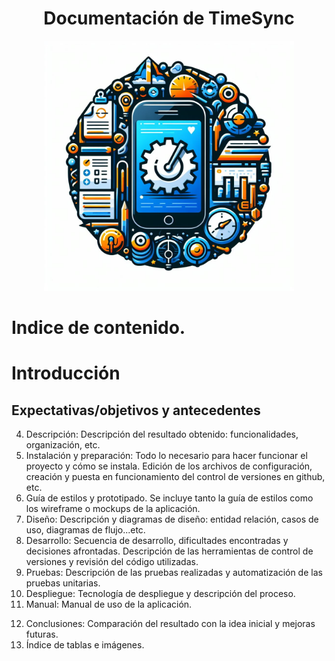 
<h1 align="center">
    Documentación de TimeSync
</h1>

<p align="center"><a target="_blank"><img src="./images/logo.jpeg" width="400" alt="TimeSync"></a></p>

# Indice de contenido.

# Introducción
## Expectativas/objetivos y antecedentes



4. Descripción: Descripción del resultado obtenido: funcionalidades,
organización, etc.
5. Instalación y preparación: Todo lo necesario para hacer funcionar el
proyecto y cómo se instala. Edición de los archivos de configuración,
creación y puesta en funcionamiento del control de versiones en
github, etc.
6. Guía de estilos y prototipado. Se incluye tanto la guía de estilos
como los wireframe o mockups de la aplicación.
7. Diseño: Descripción y diagramas de diseño: entidad relación, casos
de uso, diagramas de flujo...etc. 
8. Desarrollo: Secuencia de desarrollo, dificultades encontradas y
decisiones afrontadas. Descripción de las herramientas de control de
versiones y revisión del código utilizadas.
9. Pruebas: Descripción de las pruebas realizadas y automatización de
las pruebas unitarias.
10. Despliegue: Tecnología de despliegue y descripción del proceso.
11. Manual: Manual de uso de la aplicación.
<!-- Esto es el video  -->
12. Conclusiones: Comparación del resultado con la idea inicial y mejoras
futuras.
13. Índice de tablas e imágenes.